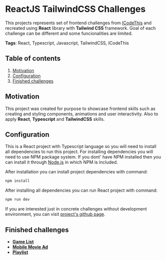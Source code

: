 # ReactJS TailwindCSS Challenges
This projects represents set of frontend challenges from [ICodeThis](https://icodethis.com) and recreated using **React** library with **Tailwind CSS** framework. Goal of each challenge can be different and some funcionalities are limited.

**Tags**: React, Typescript, Javascript, TailwindCSS, ICodeThis

## Table of contents
1. [Motivation](#motivation)
2. [Configuration](#configuration)
3. [Finished challenges](#finished-challenges)

## Motivation
This project was created for purpose to showcase frontend skills such as creating and styling components, animations and user interactivity. Also to apply **React**, **Typescript** and **TailwindCSS** skills.

## Configuration
This is a React project with Typescript language so you will need to install all dependencies to run this project. For installing dependencies you will need to use NPM package system. If you dont' have NPM installed then you can install it through [Node.js](https://nodejs.org/en) in which NPM is included. 

After installation you can install project dependencies with command:
```bash
npm install
```

After installing all dependencies you can run React project with command:
```bash
npm run dev
```

If you are interested just in concrete challenges without development environment, you can visit [project's github page](https://maderarasto.github.io/react-tailwind-challenges/).

## Finished challenges
- [**Game List**](https://github.com/maderarasto/react-tailwind-challenges/tree/main/src/pages/challenges/GameList)
- [**Mobile Movie Ad**](https://github.com/maderarasto/react-tailwind-challenges/tree/main/src/pages/challenges/MobileMovieAd)
- [**Playlist**](https://github.com/maderarasto/react-tailwind-challenges/tree/main/src/pages/challenges/Playlist)